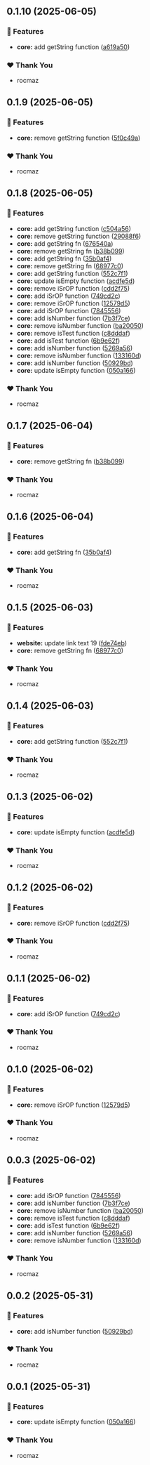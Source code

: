 ## 0.1.10 (2025-06-05)

### 🚀 Features

- **core:** add getString function ([a619a50](https://github.com/calyjs/calyjs-setup/commit/a619a50))

### ❤️ Thank You

- rocmaz

## 0.1.9 (2025-06-05)

### 🚀 Features

- **core:** remove getString function ([5f0c49a](https://github.com/calyjs/calyjs-setup/commit/5f0c49a))

### ❤️ Thank You

- rocmaz

## 0.1.8 (2025-06-05)

### 🚀 Features

- **core:** add getString function ([c504a56](https://github.com/calyjs/calyjs-setup/commit/c504a56))
- **core:** remove getString function ([29088f6](https://github.com/calyjs/calyjs-setup/commit/29088f6))
- **core:** add getString fn ([676540a](https://github.com/calyjs/calyjs-setup/commit/676540a))
- **core:** remove getString fn ([b38b099](https://github.com/calyjs/calyjs-setup/commit/b38b099))
- **core:** add getString fn ([35b0af4](https://github.com/calyjs/calyjs-setup/commit/35b0af4))
- **core:** remove getString fn ([68977c0](https://github.com/calyjs/calyjs-setup/commit/68977c0))
- **core:** add getString function ([552c7f1](https://github.com/calyjs/calyjs-setup/commit/552c7f1))
- **core:** update isEmpty function ([acdfe5d](https://github.com/calyjs/calyjs-setup/commit/acdfe5d))
- **core:** remove iSrOP function ([cdd2f75](https://github.com/calyjs/calyjs-setup/commit/cdd2f75))
- **core:** add iSrOP function ([749cd2c](https://github.com/calyjs/calyjs-setup/commit/749cd2c))
- **core:** remove iSrOP function ([12579d5](https://github.com/calyjs/calyjs-setup/commit/12579d5))
- **core:** add iSrOP function ([7845556](https://github.com/calyjs/calyjs-setup/commit/7845556))
- **core:** add isNumber function ([7b3f7ce](https://github.com/calyjs/calyjs-setup/commit/7b3f7ce))
- **core:** remove isNumber function ([ba20050](https://github.com/calyjs/calyjs-setup/commit/ba20050))
- **core:** remove isTest function ([c8dddaf](https://github.com/calyjs/calyjs-setup/commit/c8dddaf))
- **core:** add isTest function ([6b9e62f](https://github.com/calyjs/calyjs-setup/commit/6b9e62f))
- **core:** add isNumber function ([5269a56](https://github.com/calyjs/calyjs-setup/commit/5269a56))
- **core:** remove isNumber function ([133160d](https://github.com/calyjs/calyjs-setup/commit/133160d))
- **core:** add isNumber function ([50929bd](https://github.com/calyjs/calyjs-setup/commit/50929bd))
- **core:** update isEmpty function ([050a166](https://github.com/calyjs/calyjs-setup/commit/050a166))

### ❤️ Thank You

- rocmaz

## 0.1.7 (2025-06-04)

### 🚀 Features

- **core:** remove getString fn ([b38b099](https://github.com/calyjs/calyjs-setup/commit/b38b099))

### ❤️ Thank You

- rocmaz

## 0.1.6 (2025-06-04)

### 🚀 Features

- **core:** add getString fn ([35b0af4](https://github.com/calyjs/calyjs-setup/commit/35b0af4))

### ❤️ Thank You

- rocmaz

## 0.1.5 (2025-06-03)

### 🚀 Features

- **website:** update link text 19 ([fde74eb](https://github.com/calyjs/calyjs-setup/commit/fde74eb))
- **core:** remove getString fn ([68977c0](https://github.com/calyjs/calyjs-setup/commit/68977c0))

### ❤️ Thank You

- rocmaz

## 0.1.4 (2025-06-03)

### 🚀 Features

- **core:** add getString function ([552c7f1](https://github.com/calyjs/calyjs-setup/commit/552c7f1))

### ❤️ Thank You

- rocmaz

## 0.1.3 (2025-06-02)

### 🚀 Features

- **core:** update isEmpty function ([acdfe5d](https://github.com/calyjs/calyjs-setup/commit/acdfe5d))

### ❤️ Thank You

- rocmaz

## 0.1.2 (2025-06-02)

### 🚀 Features

- **core:** remove iSrOP function ([cdd2f75](https://github.com/calyjs/calyjs-setup/commit/cdd2f75))

### ❤️ Thank You

- rocmaz

## 0.1.1 (2025-06-02)

### 🚀 Features

- **core:** add iSrOP function ([749cd2c](https://github.com/calyjs/calyjs-setup/commit/749cd2c))

### ❤️ Thank You

- rocmaz

## 0.1.0 (2025-06-02)

### 🚀 Features

- **core:** remove iSrOP function ([12579d5](https://github.com/calyjs/calyjs-setup/commit/12579d5))

### ❤️ Thank You

- rocmaz

## 0.0.3 (2025-06-02)

### 🚀 Features

- **core:** add iSrOP function ([7845556](https://github.com/calyjs/calyjs-setup/commit/7845556))
- **core:** add isNumber function ([7b3f7ce](https://github.com/calyjs/calyjs-setup/commit/7b3f7ce))
- **core:** remove isNumber function ([ba20050](https://github.com/calyjs/calyjs-setup/commit/ba20050))
- **core:** remove isTest function ([c8dddaf](https://github.com/calyjs/calyjs-setup/commit/c8dddaf))
- **core:** add isTest function ([6b9e62f](https://github.com/calyjs/calyjs-setup/commit/6b9e62f))
- **core:** add isNumber function ([5269a56](https://github.com/calyjs/calyjs-setup/commit/5269a56))
- **core:** remove isNumber function ([133160d](https://github.com/calyjs/calyjs-setup/commit/133160d))

### ❤️ Thank You

- rocmaz

## 0.0.2 (2025-05-31)

### 🚀 Features

- **core:** add isNumber function ([50929bd](https://github.com/calyjs/calyjs-setup/commit/50929bd))

### ❤️ Thank You

- rocmaz

## 0.0.1 (2025-05-31)

### 🚀 Features

- **core:** update isEmpty function ([050a166](https://github.com/calyjs/calyjs-setup/commit/050a166))

### ❤️ Thank You

- rocmaz